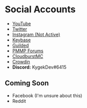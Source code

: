 # Social Accounts

- [YouTube](https://youtube.com/KygekDev)
- [Twitter](https://twitter.com/kygekdev)
- [Instagram (Not Active)](https://instagram.com/kygekdev/)
- [Keybase](https://keybase.io/kygekdev)
- [Guilded](https://guilded.gg/kygekdev)
- [PMMP Forums](https://forums.pmmp.io/members/kygekdev.11509/)
- [CloudburstMC](https://cloudburstmc.org/members/kygekdev.3757/)
- [Crowdin](https://crowdin.com/profile/kygekdev)
- **Discord:** KygekDev#6415

## Coming Soon

- Facebook (I'm unsure about this)
- Reddit
